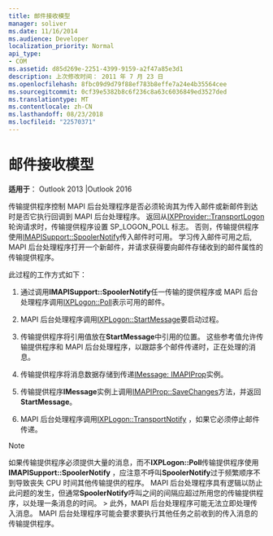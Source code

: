 ```yaml
---
title: 邮件接收模型
manager: soliver
ms.date: 11/16/2014
ms.audience: Developer
localization_priority: Normal
api_type:
- COM
ms.assetid: d85d269e-2251-4399-9159-a2f47a85e3d1
description: 上次修改时间： 2011 年 7 月 23 日
ms.openlocfilehash: 8fbc09d9d79f88ef783b8effe7a24e4b35564cee
ms.sourcegitcommit: 0cf39e5382b8c6f236c8a63c6036849ed3527ded
ms.translationtype: MT
ms.contentlocale: zh-CN
ms.lasthandoff: 08/23/2018
ms.locfileid: "22570371"
---
```

# <a name="message-reception-model"></a>邮件接收模型

  
  
**适用于**： Outlook 2013 |Outlook 2016 
  
传输提供程序控制 MAPI 后台处理程序是否必须轮询其为传入邮件或新邮件到达时是否它执行回调到 MAPI 后台处理程序。 返回从[IXPProvider::TransportLogon](ixpprovider-transportlogon.md)轮询请求时，传输提供程序设置 SP_LOGON_POLL 标志。 否则，传输提供程序使用[IMAPISupport::SpoolerNotify](imapisupport-spoolernotify.md)传入邮件时可用。 学习传入邮件可用之后, MAPI 后台处理程序打开一个新邮件，并请求获得要向邮件存储收到的邮件属性的传输提供程序。 
  
此过程的工作方式如下：
  
1. 通过调用**IMAPISupport::SpoolerNotify**任一传输的提供程序或 MAPI 后台处理程序调用[IXPLogon::Poll](ixplogon-poll.md)表示可用的邮件。
    
2. MAPI 后台处理程序调用[IXPLogon::StartMessage](ixplogon-startmessage.md)要启动过程。 
    
3. 传输提供程序将引用值放在**StartMessage**中引用的位置。 这些参考值允许传输提供程序和 MAPI 后台处理程序，以跟踪多个邮件传递时，正在处理的消息。
    
4. 传输提供程序将消息数据存储到传递[IMessage: IMAPIProp](imessageimapiprop.md)实例。 
    
5. 传输提供程序**IMessage**实例上调用[IMAPIProp::SaveChanges](imapiprop-savechanges.md)方法，并返回**StartMessage**。
    
6. MAPI 后台处理程序调用[IXPLogon::TransportNotify](ixplogon-transportnotify.md) ，如果它必须停止邮件传递。 
    
> [!NOTE]
> 如果传输提供程序必须提供大量的消息，而不**IXPLogon::Poll**传输提供程序使用**IMAPISupport::SpoolerNotify** ，应注意不呼叫**SpoolerNotify**过于频繁顺序不到导致丧失 CPU 时间其他传输提供的程序。 MAPI 后台处理程序具有逻辑以防止此问题的发生，但通常**SpoolerNotify**呼叫之间的间隔应超过所用您的传输提供程序，以处理一条消息的时间。 > 此外，MAPI 后台处理程序可能无法立即处理传入消息。 MAPI 后台处理程序可能会要求要执行其他任务之前收到的传入消息的传输提供程序。 
  


